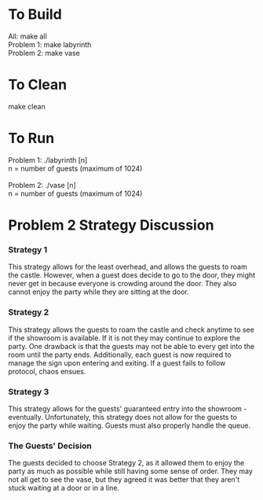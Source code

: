 # To Build

All:       make all<br>
Problem 1: make labyrinth<br>
Problem 2: make vase<br>

# To Clean

make clean<br>

# To Run

Problem 1: ./labyrinth [n]<br>
n = number of guests (maximum of 1024)<br>
<br>
Problem 2: ./vase [n]<br>
n = number of guests (maximum of 1024)<br>

# Problem 2 Strategy Discussion

### Strategy 1

<p>This strategy allows for the least overhead, and allows the guests to roam the castle. 
However, when a guest does decide to go to the door, they might never get in because 
everyone is crowding around the door. They also cannot enjoy the party while they are 
sitting at the door.</p>

### Strategy 2

<p>This strategy allows the guests to roam the castle and check anytime to see if the 
showroom is available. If it is not they may continue to explore the party. One drawback is 
that the guests may not be able to every get into the room until the party ends. 
Additionally, each guest is now required to manage the sign upon entering and exiting. If a 
guest fails to follow protocol, chaos ensues.</p>

### Strategy 3

<p>This strategy allows for the guests' guaranteed entry into the showroom - eventually.
Unfortunately, this strategy does not allow for the guests to enjoy the party while waiting. 
Guests must also properly handle the queue.</p>

### The Guests' Decision

<p>The guests decided to choose Strategy 2, as it allowed them to enjoy the party as much as 
possible while still having some sense of order. They may not all get to see the vase, but 
they agreed it was better that they aren't stuck waiting at a door or in a line.</p>

